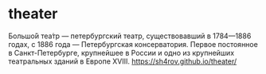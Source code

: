 # theater
Большо́й теа́тр — петербургский театр, существовавший в 1784—1886 годах, с 1886 года — Петербургская консерватория. Первое постоянное в Санкт-Петербурге, крупнейшее в России и одно из крупнейших театральных зданий в Европе XVIII.
https://sh4rov.github.io/theater/

